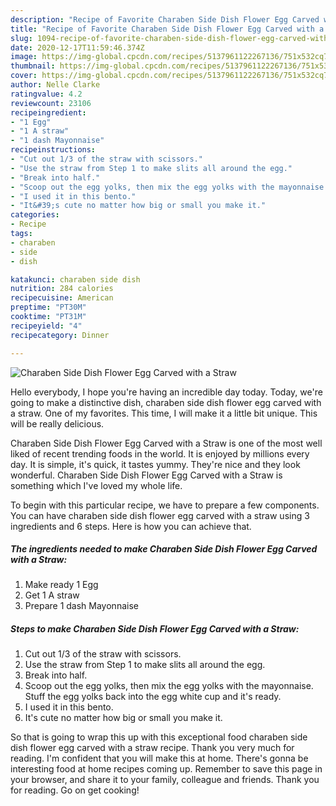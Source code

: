 ```yaml
---
description: "Recipe of Favorite Charaben Side Dish Flower Egg Carved with a Straw"
title: "Recipe of Favorite Charaben Side Dish Flower Egg Carved with a Straw"
slug: 1094-recipe-of-favorite-charaben-side-dish-flower-egg-carved-with-a-straw
date: 2020-12-17T11:59:46.374Z
image: https://img-global.cpcdn.com/recipes/5137961122267136/751x532cq70/charaben-side-dish-flower-egg-carved-with-a-straw-recipe-main-photo.jpg
thumbnail: https://img-global.cpcdn.com/recipes/5137961122267136/751x532cq70/charaben-side-dish-flower-egg-carved-with-a-straw-recipe-main-photo.jpg
cover: https://img-global.cpcdn.com/recipes/5137961122267136/751x532cq70/charaben-side-dish-flower-egg-carved-with-a-straw-recipe-main-photo.jpg
author: Nelle Clarke
ratingvalue: 4.2
reviewcount: 23106
recipeingredient:
- "1 Egg"
- "1 A straw"
- "1 dash Mayonnaise"
recipeinstructions:
- "Cut out 1/3 of the straw with scissors."
- "Use the straw from Step 1 to make slits all around the egg."
- "Break into half."
- "Scoop out the egg yolks, then mix the egg yolks with the mayonnaise. Stuff the egg yolks back into the egg white cup and it&#39;s ready."
- "I used it in this bento."
- "It&#39;s cute no matter how big or small you make it."
categories:
- Recipe
tags:
- charaben
- side
- dish

katakunci: charaben side dish 
nutrition: 284 calories
recipecuisine: American
preptime: "PT30M"
cooktime: "PT31M"
recipeyield: "4"
recipecategory: Dinner

---
```



![Charaben Side Dish Flower Egg Carved with a Straw](https://img-global.cpcdn.com/recipes/5137961122267136/751x532cq70/charaben-side-dish-flower-egg-carved-with-a-straw-recipe-main-photo.jpg)

Hello everybody, I hope you're having an incredible day today. Today, we're going to make a distinctive dish, charaben side dish flower egg carved with a straw. One of my favorites. This time, I will make it a little bit unique. This will be really delicious.

Charaben Side Dish Flower Egg Carved with a Straw is one of the most well liked of recent trending foods in the world. It is enjoyed by millions every day. It is simple, it's quick, it tastes yummy. They're nice and they look wonderful. Charaben Side Dish Flower Egg Carved with a Straw is something which I've loved my whole life.




To begin with this particular recipe, we have to prepare a few components. You can have charaben side dish flower egg carved with a straw using 3 ingredients and 6 steps. Here is how you can achieve that.

<!--inarticleads1-->

##### The ingredients needed to make Charaben Side Dish Flower Egg Carved with a Straw:

1. Make ready 1 Egg
1. Get 1 A straw
1. Prepare 1 dash Mayonnaise




<!--inarticleads2-->

##### Steps to make Charaben Side Dish Flower Egg Carved with a Straw:

1. Cut out 1/3 of the straw with scissors.
1. Use the straw from Step 1 to make slits all around the egg.
1. Break into half.
1. Scoop out the egg yolks, then mix the egg yolks with the mayonnaise. Stuff the egg yolks back into the egg white cup and it&#39;s ready.
1. I used it in this bento.
1. It&#39;s cute no matter how big or small you make it.




So that is going to wrap this up with this exceptional food charaben side dish flower egg carved with a straw recipe. Thank you very much for reading. I'm confident that you will make this at home. There's gonna be interesting food at home recipes coming up. Remember to save this page in your browser, and share it to your family, colleague and friends. Thank you for reading. Go on get cooking!

